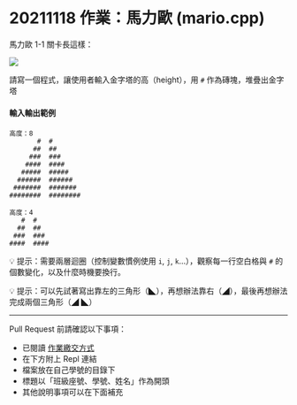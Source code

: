 # 20211118 作業：馬力歐 (mario.cpp)

馬力歐 1-1 關卡長這樣：

![](https://cs50.harvard.edu/ap/2022/curriculum/x/psets/1/mario/more/pyramids.png)

請寫一個程式，讓使用者輸入金字塔的高（height），用 `#` 作為磚塊，堆疊出金字塔


#### 輸入輸出範例
```
高度：8
       #  #
      ##  ##
     ###  ###
    ####  ####
   #####  #####
  ######  ######
 #######  #######
########  ########
```

```
高度：4
   #  #
  ##  ##
 ###  ###
####  ####
```


:bulb: 提示：需要兩層迴圈（控制變數慣例使用 `i`, `j`, `k`...），觀察每一行空白格與 `#` 的個數變化，以及什麼時機要換行。

:bulb: 提示：可以先試著寫出靠左的三角形（◣），再想辦法靠右（◢），最後再想辦法完成兩個三角形（◢ ◣）

---

Pull Request 前請確認以下事項：

* 已閱讀 [作業繳交方式](https://hackmd.io/@nssh/nscsc/%2F%40nssh%2Fsummit-homework)
* 在下方附上 Repl 連結
* 檔案放在自己學號的目錄下
* 標題以「班級座號、學號、姓名」作為開頭
* 其他說明事項可以在下面補充
